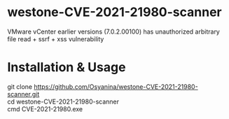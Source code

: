 # westone-CVE-2021-21980-scanner   
VMware vCenter earlier versions (7.0.2.00100) has unauthorized arbitrary file read + ssrf + xss vulnerability
# Installation & Usage  
git clone https://github.com/Osyanina/westone-CVE-2021-21980-scanner.git  
cd westone-CVE-2021-21980-scanner  
cmd CVE-2021-21980.exe  
